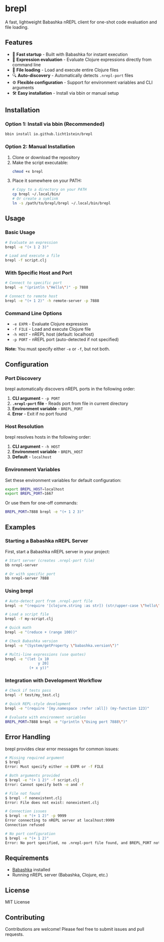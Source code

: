 # brepl

A fast, lightweight Babashka nREPL client for one-shot code evaluation and file loading.

## Features

- 🚀 **Fast startup** - Built with Babashka for instant execution
- 📝 **Expression evaluation** - Evaluate Clojure expressions directly from command line
- 📁 **File loading** - Load and execute entire Clojure files
- 🔍 **Auto-discovery** - Automatically detects `.nrepl-port` files
- ⚙️ **Flexible configuration** - Support for environment variables and CLI arguments
- 🛠️ **Easy installation** - Install via bbin or manual setup

## Installation

### Option 1: Install via bbin (Recommended)

```bash
bbin install io.github.licht1stein/brepl
```

### Option 2: Manual Installation

1. Clone or download the repository
2. Make the script executable:
   ```bash
   chmod +x brepl
   ```
3. Place it somewhere on your PATH:
   ```bash
   # Copy to a directory on your PATH
   cp brepl ~/.local/bin/
   # Or create a symlink
   ln -s /path/to/brepl/brepl ~/.local/bin/brepl
   ```

## Usage

### Basic Usage

```bash
# Evaluate an expression
brepl -e "(+ 1 2 3)"

# Load and execute a file
brepl -f script.clj
```

### With Specific Host and Port

```bash
# Connect to specific port
brepl -e "(println \"Hello\")" -p 7888

# Connect to remote host
brepl -e "(+ 1 2)" -h remote-server -p 7888
```

### Command Line Options

- `-e EXPR` - Evaluate Clojure expression
- `-f FILE` - Load and execute Clojure file
- `-h HOST` - nREPL host (default: localhost)
- `-p PORT` - nREPL port (auto-detected if not specified)

**Note:** You must specify either `-e` or `-f`, but not both.

## Configuration

### Port Discovery

brepl automatically discovers nREPL ports in the following order:

1. **CLI argument** - `-p PORT`
2. **`.nrepl-port` file** - Reads port from file in current directory
3. **Environment variable** - `BREPL_PORT`
4. **Error** - Exit if no port found

### Host Resolution

brepl resolves hosts in the following order:

1. **CLI argument** - `-h HOST`
2. **Environment variable** - `BREPL_HOST`
3. **Default** - `localhost`

### Environment Variables

Set these environment variables for default configuration:

```bash
export BREPL_HOST=localhost
export BREPL_PORT=1667
```

Or use them for one-off commands:
```bash
BREPL_PORT=7888 brepl -e "(+ 1 2 3)"
```

## Examples

### Starting a Babashka nREPL Server

First, start a Babashka nREPL server in your project:

```bash
# Start server (creates .nrepl-port file)
bb nrepl-server

# Or with specific port
bb nrepl-server 7888
```

### Using brepl

```bash
# Auto-detect port from .nrepl-port file
brepl -e "(require '[clojure.string :as str]) (str/upper-case \"hello\")"

# Load a script file
brepl -f my-script.clj

# Quick math
brepl -e "(reduce + (range 100))"

# Check Babashka version
brepl -e "(System/getProperty \"babashka.version\")"

# Multi-line expressions (use quotes)
brepl -e "(let [x 10
               y 20]
           (+ x y))"
```

### Integration with Development Workflow

```bash
# Check if tests pass
brepl -f test/my_test.clj

# Quick REPL-style development
brepl -e "(require '[my.namespace :refer :all]) (my-function 123)"

# Evaluate with environment variables
BREPL_PORT=7888 brepl -e "(println \"Using port 7888\")"
```

## Error Handling

brepl provides clear error messages for common issues:

```bash
# Missing required argument
$ brepl
Error: Must specify either -e EXPR or -f FILE

# Both arguments provided
$ brepl -e "(+ 1 2)" -f script.clj
Error: Cannot specify both -e and -f

# File not found
$ brepl -f nonexistent.clj
Error: File does not exist: nonexistent.clj

# Connection issues
$ brepl -e "(+ 1 2)" -p 9999
Error connecting to nREPL server at localhost:9999
Connection refused

# No port configuration
$ brepl -e "(+ 1 2)"
Error: No port specified, no .nrepl-port file found, and BREPL_PORT not set
```

## Requirements

- [Babashka](https://babashka.org/) installed
- Running nREPL server (Babashka, Clojure, etc.)

## License

MIT License

## Contributing

Contributions are welcome! Please feel free to submit issues and pull requests.
